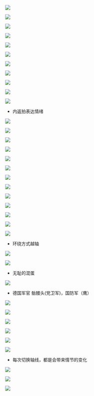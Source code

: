 ![](../../../../assets/2023-10-22-09-55-39-image.png)

![](../../../../assets/2023-10-22-09-55-57-image.png)

![](../../../../assets/2023-10-22-09-57-09-image.png)

![](../../../../assets/2023-10-22-09-58-01-image.png)

![](../../../../assets/2023-10-22-10-02-09-image.png)

![](../../../../assets/2023-10-22-10-03-15-image.png)

![](../../../../assets/2023-10-22-10-04-34-image.png)

![](../../../../assets/2023-10-22-10-06-07-image.png)

![](../../../../assets/2023-10-22-10-07-07-image.png)

![](../../../../assets/2023-10-22-10-11-45-image.png)

![](../../../../assets/2023-10-22-10-12-02-image.png)

- 内返拍表达情绪

![](../../../../assets/2023-10-22-10-13-29-image.png)

![](../../../../assets/2023-10-22-10-14-10-image.png)

![](../../../../assets/2023-10-22-10-14-55-image.png)

![](../../../../assets/2023-10-22-10-15-18-image.png)

![](../../../../assets/2023-10-22-10-17-56-image.png)

![](../../../../assets/2023-10-22-10-18-59-image.png)

![](../../../../assets/2023-10-22-10-19-46-image.png)

![](../../../../assets/2023-10-22-10-20-24-image.png)

![](../../../../assets/2023-10-22-10-24-42-image.png)

![](../../../../assets/2023-10-22-10-26-58-image.png)

![](../../../../assets/2023-10-22-10-32-08-image.png)

![](../../../../assets/2023-10-22-10-33-09-image.png)

![](../../../../assets/2023-10-22-10-37-43-image.png)

- 环绕方式越轴

![](../../../../assets/2023-10-22-10-40-28-image.png)

![](../../../../assets/2023-10-22-10-40-44-image.png)

- 无耻的混蛋

![](../../../../assets/2023-10-22-10-43-19-image.png)

- 德国军官 骷髅头(党卫军)，国防军（鹰）

![](../../../../assets/2023-10-22-10-48-10-image.png)

![](../../../../assets/2023-10-22-10-48-35-image.png)

![](../../../../assets/2023-10-22-10-50-03-image.png)

![](../../../../assets/2023-10-22-10-51-02-image.png)

![](../../../../assets/2023-10-22-10-52-21-image.png)

![](../../../../assets/2023-10-22-10-53-53-image.png)

- 每次切换轴线，都是会带来情节的变化

![](../../../../assets/2023-10-22-10-54-49-image.png)

![](../../../../assets/2023-10-22-11-02-45-image.png)

![](../../../../assets/2023-10-22-11-07-28-image.png)


